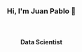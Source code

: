 
<div>
  <h3 align="center" id="heading">
    Hi, I'm Juan Pablo 👋
  </h3>
  <br>
  <h4 align="center" id="heading">
    Data Scientist
  </h4>
</div>







<!--
**JuanPChicaC/JuanPChicaC** is a ✨ _special_ ✨ repository because its `README.md` (this file) appears on your GitHub profile.

Here are some ideas to get you started:

- 🔭 I’m currently working on ...
- 🌱 I’m currently learning ...
- 👯 I’m looking to collaborate on ...
- 🤔 I’m looking for help with ...
- 💬 Ask me about ...
- 📫 How to reach me: ...
- 😄 Pronouns: ...
- ⚡ Fun fact: ...
-->
